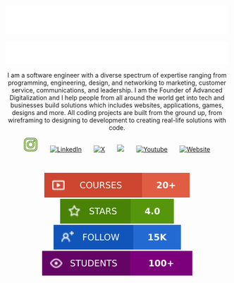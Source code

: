 
<p align="center">
  <a href="https://github.com/angelngele">
  <img src="./images/name.svg" alt="Angel Ngele" /></a> 
</p>

<p align="center">
  <a href="https://github.com/angelngele">
    <img src="./images/edit.svg" /></a>
</p>

<p align="center">
I am a software engineer with a diverse spectrum of expertise ranging from programming, engineering, design, and networking to marketing, customer service, communications, and leadership. I am the Founder of Advanced Digitalization and I help people from all around the world get into tech and businesses build solutions which includes websites, applications, games, designs and more. All coding projects are built from the ground up, from wireframing to designing to development to creating real-life solutions with code.
</p>

<!-- Social icons section -->
<p align="center">
  <a href="https://www.instagram.com/angel.ngele"><img width="32px" alt="Instagram" title="Instagram" src="./images/instagram.svg"/></a>
  &#8287;&#8287;&#8287;&#8287;&#8287;
  <a href="https://www.linkedin.com/in/angelngele/"><img width="32px" alt="LinkedIn" title="LinkedIn" src="https://i.imgur.com/yRpa1dQ.png"/></a>
  &#8287;&#8287;&#8287;&#8287;&#8287;
  <a href="https://x.com/angel_ngele"><img width="32px" alt="X" title="X" src="https://i.imgur.com/AixJgnm.png"/></a>
  &#8287;&#8287;&#8287;&#8287;&#8287;
  <a href="https://discord.com/invite/4jt6zVgJ" alt="Discord" title="Advanced Digitalization Discord Community"><img width="32px" src="https://i.imgur.com/OViZO8J.png"/></a>
  &#8287;&#8287;&#8287;&#8287;&#8287;
  <a href="https://www.youtube.com/@AdvancedDigitalization"><img width="32px" alt="Youtube" title="Youtube" src="https://i.imgur.com/qiXu7b2.png"></a>
  &#8287;&#8287;&#8287;&#8287;&#8287;
  <a href=""><img width="32px" alt="Website" title="Portfolio" src="https://i.imgur.com/PpLeD3K.png"/>
</p>

<br/>

<!-- Social badges section -->
<!-- Badges with custom icons - https://github.com/DenverCoder1/custom-icon-badges -->
<!-- View counter - https://github.com/DenverCoder1/Simple-View-Counter -->
<p align="center">
  <a href="https://www.">
    <img alt="courses" title="Explore now" src="./images/course.svg"/></a>
  <!-- <a href="https://www.youtube.com/c/DevProTips">
    <img alt="youtube views" title="YouTube views" src="https://freshidea.com/jonah/app/youtube-stats-badges/view-count-badge.php"/></a>  -->
  <a href="https://github">
    <img alt="testimonials" title="Total stars on courses" src="./images/testimonials.svg"/></a>
  <a href="https://instagram.com/angel.ngele">
    <img alt="total social media followers" title="Follow me on my socials" src="./images/follow.svg"/></a>
  <a href="https://git">
    <img alt="students" title="students" src="./images/students.svg"/></a>
</p>

<br/>